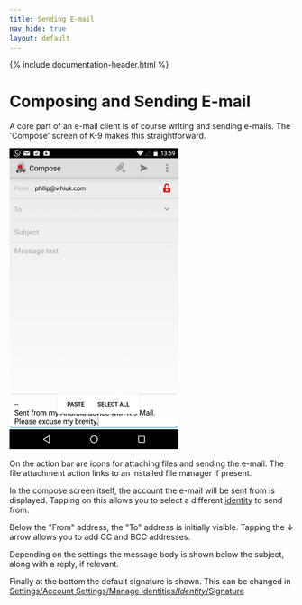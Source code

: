 ```yaml
---
title: Sending E-mail 
nav_hide: true
layout: default
---
```


{% include documentation-header.html %}

# Composing and Sending E-mail

A core part of an e-mail client is of course writing and sending e-mails. 
The 'Compose' screen of K-9 makes this straightforward.

<img src="/assets/img/compose_screen.png" width="300" alt="Message Compose screen" />

On the action bar are icons for attaching files and sending the e-mail. 
The file attachment action links to an installed file manager if present.

In the compose screen itself, the account the e-mail will be sent from is displayed. 
Tapping on this allows you to select a different [identity](/documentation/identities.html) to send from.

Below the "From" address, the "To" address is initially visible. Tapping the ↓ arrow allows you to add CC and BCC addresses.

Depending on the settings the message body is shown below the subject, along with a reply, if relevant.

Finally at the bottom the default signature is shown. This can be changed in 
[Settings/Account Settings/Manage identities/*Identity*/Signature](/documentation/settings/account.html)
